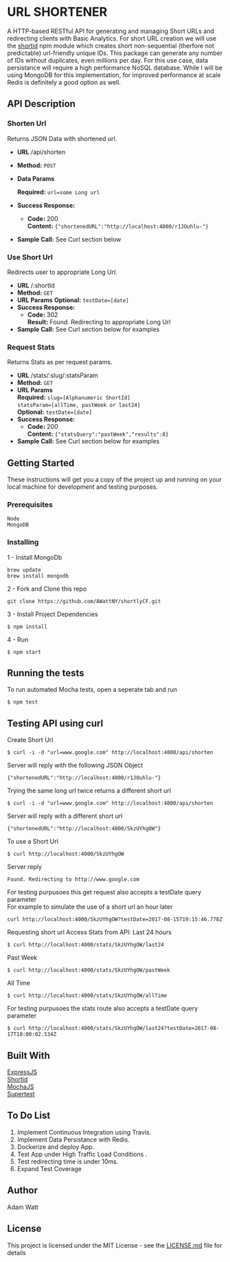 # URL SHORTENER

A HTTP-based RESTful API for generating and managing Short URLs and redirecting clients with Basic Analytics.
For short URL creation we will use the [shortid](https://www.npmjs.com/package/shortid) npm module which creates short non-sequential (therfore not predictable) url-friendly unique IDs. This package can generate any number of IDs without duplicates, even millions per day. For this use case, data persistance will require a high performance NoSQL database. While I will be using MongoDB for this implementation, for improved performance at scale Redis is definitely a good option as well. 

## API Description
### Shorten Url
  Returns JSON Data with shortened url.
* **URL**
  /api/shorten
* **Method:**
  `POST`
*  **Data Params**

   **Required:**
    `url=some Long url`
* **Success Response:**

  * **Code:** 200 <br />
    **Content:** `{"shortenedURL":"http://localhost:4000/r1JOuhlu-"}`
 
* **Sample Call:**
  See Curl section below
  
### Use Short Url
  Redirects user to appropriate Long Url.
* **URL**
  /:shortId
* **Method:**
  `GET`
*  **URL Params**
  **Optional:**
    `testDate=[date]`
* **Success Response:**
  * **Code:** 302 <br />
    **Result:** Found. Redirecting to appropriate Long Url
* **Sample Call:**
  See Curl section below for examples

### Request Stats
  Returns Stats as per request params.
* **URL**
  /stats/:slug/:statsParam
* **Method:**
  `GET`
*  **URL Params** <br />
   **Required:** 
    `slug=[Alphanumeric ShortId]`<br />
    `statsParam=[allTime, pastWeek or last24]`<br />
   **Optional:**
    `testDate=[date]`
* **Success Response:**
  * **Code:** 200 <br />
    **Content:** `{"statsQuery":"pastWeek","results":8}`
* **Sample Call:**
  See Curl section below for examples

## Getting Started

These instructions will get you a copy of the project up and running on your local machine for development and testing purposes.

### Prerequisites



```
Node
MongoDB
```

### Installing

1 - Install MongoDb
```
brew update
brew install mongodb
```
2 - Fork and Clone this repo
```
git clone https://github.com/AWattNY/shortlyCF.git
```
3 - Install Project Dependencies
```
$ npm install 
```
4 - Run
```
$ npm start
```

## Running the tests

To run automated Mocha tests, open a seperate tab and run 
```
$ npm test
```
## Testing API using curl

Create Short Url
```
$ curl -i -d "url=www.google.com" http://localhost:4000/api/shorten
```
Server will reply with the following JSON Object
```
{"shortenedURL":"http://localhost:4000/r1JOuhlu-"}
```
Trying the same long url twice returns a different short url
```
$ curl -i -d "url=www.google.com" http://localhost:4000/api/shorten
```
Server will reply with a different short url
```
{"shortenedURL":"http://localhost:4000/SkzUYhgOW"}
```
To use a Short Url
```
$ curl http://localhost:4000/SkzUYhgOW
```
Server reply 
```
Found. Redirecting to http://www.google.com
```
For testing purpusoes this get request also accepts a testDate query parameter<br />
For example to simulate the use of a short url an hour later
```
curl http://localhost:4000/SkzUYhgOW?testDate=2017-08-15T19:15:46.778Z
```
Requesting short url Access Stats from API:
Last 24 hours
```
$ curl http://localhost:4000/stats/SkzUYhgOW/last24
```
Past Week
```
$ curl http://localhost:4000/stats/SkzUYhgOW/pastWeek
```
All Time
```
$ curl http://localhost:4000/stats/SkzUYhgOW/allTime
```
For testing purpusoes the stats route also accepts a testDate query parameter
```
$ curl http://localhost:4000/stats/SkzUYhgOW/last24?testDate=2017-08-17T18:00:02.534Z
```

## Built With
[ExpressJS](https://expressjs.com/)<br />
[Shortid](https://www.npmjs.com/package/supertest)<br />
[MochaJS](https://mochajs.org/)<br />
[Supertest](https://www.npmjs.com/package/supertest)

## To Do List
<ol>
<li> Implement Continuous Integration using Travis.</li>
<li> Implement Data Persistance with Redis.</li>
<li> Dockerize and deploy App.</li>
<li> Test App under High Traffic Load Conditions .</li>
<li> Test redirecting time is under 10ms.</li>
<li> Expand Test Coverage </li>
</ol>

## Author
Adam Watt

## License

This project is licensed under the MIT License - see the [LICENSE.md](LICENSE.md) file for details


